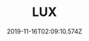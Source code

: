 ---
title: LUX
artist: Ez3kiel
date: 2019-11-16T02:09:10.574Z
cover: cover_lux.png
styles:
  - Dub
  - Electronic
  - Trip hop
  - Post-Rock
links:
  spotify: https://play.spotify.com/album/34b5dp5AqONc7Yy96YUa7e
  youtube: https://music.youtube.com/watch?v=jJlfRkkYz5I
  applemusic: https://itunes.apple.com/us/album/lux/917621913?uo=4
  soundcloud: ""
  bandcamp: ""
  googleplay: https://play.google.com/music/m/B2xfgciekryv7gzrr5gvbqvi6wi?signup_if_needed=1
  deezer: https://www.deezer.com/album/8599890
---